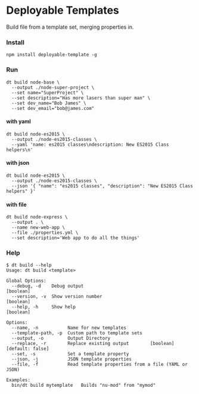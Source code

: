 # Deployable Templates

Build file from a template set, merging properties in.

### Install

    npm install deployable-template -g

### Run

    dt build node-base \
      --output ./node-super-project \
      --set name="SuperProject" \
      --set description="Has more lasers than super man" \
      --set dev_name="Bob James" \
      --set dev_email="bob@james.com"

#### with yaml

    dt build node-es2015 \
      --output ./node-es2015-classes \
      --yaml 'name: es2015 classes\ndescription: New ES2015 Class helpers\n'

#### with json

    dt build node-es2015 \
      --output ./node-es2015-classes \
      --json '{ "name": "es2015 classes", "description": "New ES2015 Class helpers" }'

#### with file

    dt build node-express \
      --output . \
      --name new-web-app \
      --file ./properties.yml \
      --set description='Web app to do all the things'

### Help

```
$ dt build --help
Usage: dt build <template>

Global Options:
  --debug, -d    Debug output                                          [boolean]
  --version, -v  Show version number                                   [boolean]
  --help, -h     Show help                                             [boolean]

Options:
  --name, -n           Name for new templates
  --template-path, -p  Custom path to template sets
  --output, -o         Output Directory
  --replace, -r        Replace existing output        [boolean] [default: false]
  --set, -s            Set a template property
  --json, -j           JSON template properties
  --file, -f           Read template properties from a file (YAML or JSON)

Examples:
  bin/dt build mytemplate   Builds "nu-mod" from "mymod"

```

